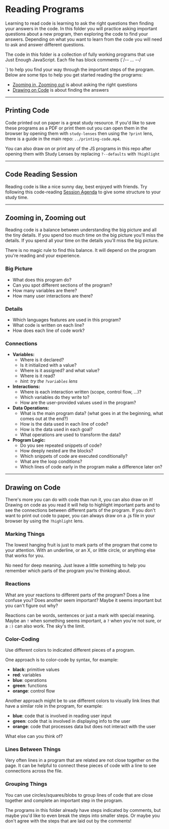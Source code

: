 # Reading Programs

Learning to read code is learning to ask the right questions then finding your
answers in the code. In this folder you will practice asking important questions
about a new program, then exploring the code to find your answers. Depending on
what you want to learn from the code you will need to ask and answer different
questions.

The code in this folder is a collection of fully working programs that use Just
Enough JavaScript. Each file has block comments (`/_-- ... --_/

`) to help you find your way through the important steps of the program. Below
are some tips to help you get started reading the programs:

- [Zooming in, Zooming out](#zooming-in-zooming-out) is about asking the right
  questions
- [Drawing on Code](#drawing-on-code) is about finding the answers

---

## Printing Code

Code printed out on paper is a great study resource. If you'd like to save these
programs as a PDF or print them out you can open them in the browser by opening
them with `study-lenses` then using the `?print` lens, there is a guide in the
main repo: `../printing-code.mp4`.

You can also draw on or print any of the JS programs in this repo after opening
them with Study Lenses by replacing `?--defaults` with `?highlight`

---

## Code Reading Session

Reading code is like a nice sunny day, best enjoyed with friends. Try following
this code-reading [Session Agenda](./session-agenda.md) to give some structure
to your study time.

---

## Zooming in, Zooming out

Reading code is a balance between understanding the big picture and all the tiny
details. If you spend too much time on the big picture you'll miss the details.
If you spend all your time on the details you'll miss the big picture.

There is no magic rule to find this balance. It will depend on the program
you're reading and your experience.

### Big Picture

- What does this program do?
- Can you spot different sections of the program?
- How many variables are there?
- How many user interactions are there?

### Details

- Which languages features are used in this program?
- What code is written on each line?
- How does each line of code work?

### Connections

- **Variables:**
  - Where is it declared?
  - Is it initialized with a value?
  - Where is it assigned? and what value?
  - Where is it read?
  - _hint: try the `?variables` lens_
- **Interactions:**
  - Where is each interaction written (scope, control flow, ...)?
  - Which variables do they write to?
  - How are the user-provided values used in the program?
- **Data Operations:**
  - What is the main program data? (what goes in at the beginning, what comes
    out at the end?)
  - How is the data used in each line of code?
  - How is the data used in each goal?
  - What operations are used to transform the data?
- **Program Logic:**
  - Do you see repeated snippets of code?
  - How deeply nested are the blocks?
  - Which snippets of code are executed conditionally?
  - What are the loop conditions?
  - Which lines of code early in the program make a difference later on?

---

## Drawing on Code

There's more you can do with code than run it, you can also draw on it! Drawing
on code as you read it will help to highlight important parts and to see the
connections between different parts of the program. If you don't want to print
out code to paper, you can always draw on a .js file in your browser by using
the `?highlight` lens.

### Marking Things

The lowest hanging fruit is just to mark parts of the program that come to your
attention. With an underline, or an X, or little circle, or anything else that
works for you.

No need for deep meaning. Just leave a little something to help you remember
which parts of the program you're thinking about.

### Reactions

What are your reactions to different parts of the program? Does a line confuse
you? Does another seem important? Maybe it seems important but you can't figure
out why?

Reactions can be words, sentences or just a mark with special meaning. Maybe an
`!` when something seems important, a `?` when you're not sure, or a `:)` can
also work. The sky's the limit.

### Color-Coding

Use different colors to indicated different pieces of a program.

One approach is to color-code by syntax, for example:

- **black**: primitive values
- **red**: variables
- **blue**: operations
- **green**: functions
- **orange**: control flow

Another approach might be to use different colors to visually link lines that
have a similar role in the program, for example:

- **blue**: code that is involved in reading user input
- **green**: code that is involved in displaying info to the user
- **orange**: code that processes data but does not interact with the user

What else can you think of?

### Lines Between Things

Very often lines in a program that are related are not close together on the
page. It can be helpful to connect these pieces of code with a line to see
connections across the file.

### Grouping Things

You can use circles/squares/blobs to group lines of code that are close together
and complete an important step in the program.

The programs in this folder already have steps indicated by comments, but maybe
you'd like to even break the steps into smaller steps. Or maybe you don't agree
with the steps that are laid out by the comments!
